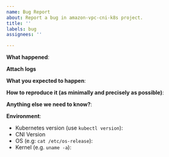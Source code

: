 ```yaml
---
name: Bug Report
about: Report a bug in amazon-vpc-cni-k8s project.
title: ''
labels: bug
assignees: ''

---
```


<!--
For urgent operational issues, please contact AWS Support directly at https://aws.amazon.com/premiumsupport/

If you think you have found a potential security issue, please do not post it as an issue. Instead, follow the instructions at https://aws.amazon.com/security/vulnerability-reporting/ or email AWS Security directly at aws-security@amazon.com
-->

**What happened**:
<!--
 Include log lines if possible
 -->

**Attach logs**
<!--
Please upload the logs by running [CNI Log Collection tool] since it will help faster resolution
`sudo bash /opt/cni/bin/aws-cni-support.sh`
-->

**What you expected to happen**:

**How to reproduce it (as minimally and precisely as possible)**:

**Anything else we need to know?**:

**Environment**:
- Kubernetes version (use `kubectl version`):
- CNI Version
- OS (e.g: `cat /etc/os-release`):
- Kernel (e.g. `uname -a`):
